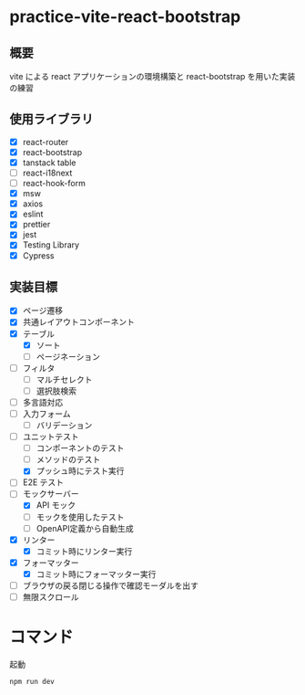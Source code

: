 # practice-vite-react-bootstrap

## 概要

vite による react アプリケーションの環境構築と
react-bootstrap を用いた実装の練習

## 使用ライブラリ

- [x] react-router
- [x] react-bootstrap
- [x] tanstack table
- [ ] react-i18next
- [ ] react-hook-form
- [x] msw
- [x] axios
- [x] eslint
- [x] prettier
- [x] jest
- [x] Testing Library
- [x] Cypress

## 実装目標

- [x] ページ遷移
- [x] 共通レイアウトコンポーネント
- [x] テーブル
  - [x] ソート
  - [ ] ページネーション
- [ ] フィルタ
  - [ ] マルチセレクト
  - [ ] 選択肢検索
- [ ] 多言語対応
- [ ] 入力フォーム
  - [ ] バリデーション
- [ ] ユニットテスト
  - [ ] コンポーネントのテスト
  - [ ] メソッドのテスト
  - [x] プッシュ時にテスト実行
- [ ] E2E テスト
- [ ] モックサーバー
  - [x] API モック
  - [ ] モックを使用したテスト
  - [ ] OpenAPI定義から自動生成
- [x] リンター
  - [x] コミット時にリンター実行
- [x] フォーマッター
  - [x] コミット時にフォーマッター実行
- [ ] ブラウザの戻る閉じる操作で確認モーダルを出す
- [ ] 無限スクロール

# コマンド

起動

```
npm run dev
```
